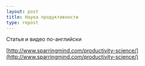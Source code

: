 ```yaml
---
layout: post
title: Наука продуктивности
type: repost
---
```


Статья и видео по-английски

[http://www.sparringmind.com/productivity-science/](http://www.sparringmind.com/productivity-science/)